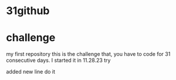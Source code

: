 # 31github
# challenge
my first repository
this is the challenge that, you have to code for 31 consecutive days.
I started it in 11.28.23
try

added new line
do it
